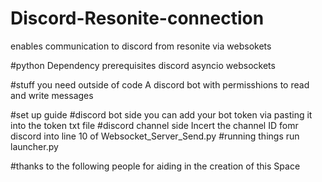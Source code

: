 # Discord-Resonite-connection
enables communication to discord from resonite via websokets

#python Dependency prerequisites
discord
asyncio
websockets

#stuff you need outside of code
A discord bot with permisshions to read and write messages

#set up guide 
#discord bot side
you can add your bot token via pasting it into the token txt file
#discord channel side
Incert the channel ID fomr discord into line 10 of Websocket_Server_Send.py
#running things
run launcher.py

#thanks to the following people for aiding in the creation of this
Space
